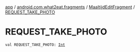 [app](../../index.md) / [android.com.what2eat.fragments](../index.md) / [MaaltijdEditFragment](index.md) / [REQUEST_TAKE_PHOTO](./-r-e-q-u-e-s-t_-t-a-k-e_-p-h-o-t-o.md)

# REQUEST_TAKE_PHOTO

`val REQUEST_TAKE_PHOTO: `[`Int`](https://kotlinlang.org/api/latest/jvm/stdlib/kotlin/-int/index.html)